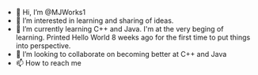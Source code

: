 - 👋 Hi, I’m @MJWorks1
- 👀 I’m interested in learning and sharing of ideas. 
- 🌱 I’m currently learning C++ and Java. I'm at the very beging of learning. Printed Hello World 8 weeks ago for the first time to put things into perspective.
- 💞️ I’m looking to collaborate on becoming better at C++ and Java
- 📫 How to reach me 

<!---
MJWorks1/MJWorks1 is a ✨ special ✨ repository because its `README.md` (this file) appears on your GitHub profile.
You can click the Preview link to take a look at your changes.
--->

